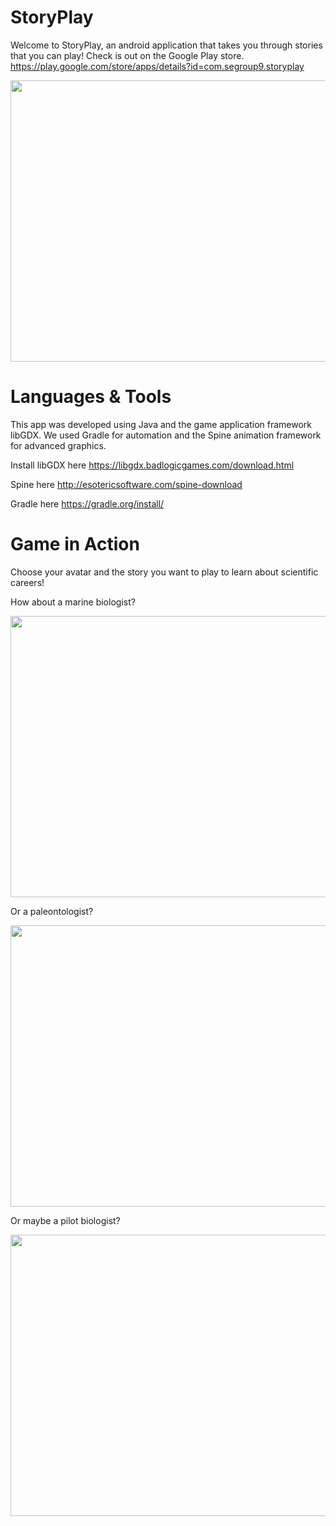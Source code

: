 # StoryPlay #

Welcome to StoryPlay, an android application that takes you through stories that you can play! 
Check is out on the Google Play store.
https://play.google.com/store/apps/details?id=com.segroup9.storyplay

<img src="https://i.imgur.com/kvoz8cu.png" width="650" height="450">

# Languages & Tools #

This app was developed using Java and the game application framework libGDX. We used Gradle for automation and the Spine animation framework for advanced graphics.

Install libGDX here 
https://libgdx.badlogicgames.com/download.html

Spine here
http://esotericsoftware.com/spine-download

Gradle here
https://gradle.org/install/

# Game in Action #

Choose your avatar and the story you want to play to learn about scientific careers!

How about a marine biologist?

<img src="https://i.imgur.com/9Ta2c9A.gif" width="650" height="450">

Or a paleontologist?

<img src="https://i.imgur.com/UAIqmsU.gif" width="650" height="450">

Or maybe a pilot biologist?

<img src="https://i.imgur.com/c4NeXY5.gif" width="650" height="450">
